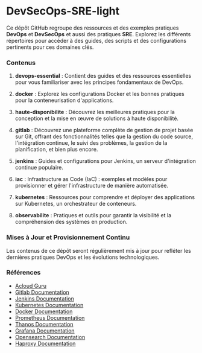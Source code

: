 # DevSecOps-SRE-light

Ce dépôt GitHub regroupe des ressources et des exemples pratiques **DevOps** et **DevSecOps** et aussi des pratiques **SRE**. Explorez les différents répertoires pour accéder à des guides, des scripts et des configurations pertinents pour ces domaines clés.

### Contenus

1. **devops-essential** : Contient des guides et des ressources essentielles pour vous familiariser avec les principes fondamentaux de DevOps.

2. **docker** : Explorez les configurations Docker et les bonnes pratiques pour la conteneurisation d'applications.

3. **haute-disponibilite** : Découvrez les meilleures pratiques pour la conception et la mise en œuvre de solutions à haute disponibilité.

4. **gitlab** : Découvrez une plateforme complète de gestion de projet basée sur Git, offrant des fonctionnalités telles que la gestion du code source, l'intégration continue, le suivi des problèmes, la gestion de la planification, et bien plus encore.

5. **jenkins** : Guides et configurations pour Jenkins, un serveur d'intégration continue populaire.

6. **iac** : Infrastructure as Code (IaC) : exemples et modèles pour provisionner et gérer l'infrastructure de manière automatisée.

7. **kubernetes** : Ressources pour comprendre et déployer des applications sur Kubernetes, un orchestrateur de conteneurs.

8. **observabilite** : Pratiques et outils pour garantir la visibilité et la compréhension des systèmes en production.

### Mises à Jour et Provisionnement Continu

Les contenus de ce dépôt seront régulièrement mis à jour pour refléter les dernières pratiques DevOps et les évolutions technologiques.

### Références

- [Acloud Guru](https://learn.acloud.guru/)
- [Gitlab Documentation](https://docs.gitlab.com/)
- [Jenkins Documentation](https://www.jenkins.io/doc/)
- [Kubernetes Documentation](https://kubernetes.io/docs/home/)
- [Docker Documentation](https://docs.docker.com/)
- [Prometheus Documentation](https://prometheus.io/docs/introduction/overview/)
- [Thanos Documentation](https://thanos.io/tip/thanos/getting-started.md/)
- [Grafana Documentation](https://grafana.com/docs/)
- [Opensearch Documentation](https://opensearch.org/docs/latest/intro/)
- [Haproxy Documentation](https://docs.haproxy.org/)